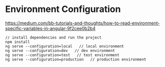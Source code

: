 # Environment Configuration

https://medium.com/bb-tutorials-and-thoughts/how-to-read-environment-specific-variables-in-angular-9f2cee0b2b4

```
// install dependencies and run the project
npm install
ng serve --configuration=local   // local environment
ng serve --configuration=dev   // dev environment
ng serve --configuration=test   // test environment
ng serve --configuration=production   // production environment
```
